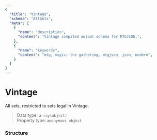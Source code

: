 ```yaml
---
{
  "title": "Vintage",
  "schema": "AllSets",
  "meta": [
    {
      "name": "description",
      "content": "Vintage compiled output schema for MTGJSON.",
    },
    {
      "name": "keywords",
      "content": "mtg, magic: the gathering, mtgjson, json, modern",
    }
  ]
}
---
```


# Vintage

All sets, restricted to sets legal in Vintage.

> Data type: `array(object)`  
> Property type: `anonymous object`  

### Structure

<GenerateTable/>